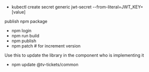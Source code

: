- kubectl create secret generic jwt-secret --from-literal=JWT_KEY=[value]

publish npm package

- npm login
- npm run build
- npm publish
- npm patch # for increment version

Use this to update the library in the component who is implementing it
- npm update @tv-tickets/common